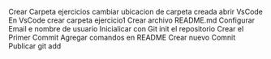 Crear Carpeta ejercicios
cambiar ubicacion de carpeta creada
abrir VsCode
En VsCode crear carpeta ejercicio1
Crear archivo README.md
Configurar Email e nombre de usuario
Inicialicar con Git init el repositorio
Crear el Primer Commit
Agregar comandos en README
Crear nuevo Comnit
Publicar
git add